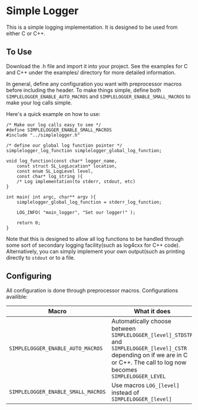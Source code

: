 # Simple Logger

This is a simple logging implementation.  It is designed to be used from 
either C or C++.

## To Use
Download the .h file and import it into your project.  See the examples
for C and C++ under the examples/ directory for more detailed information.

In general, define any configuration you want with preprocessor macros before 
including the header.  To make things simple, define both 
`SIMPLELOGGER_ENABLE_AUTO_MACROS` and `SIMPLELOGGER_ENABLE_SMALL_MACROS` to 
make your log calls simple.

Here's a quick example on how to use:

```
/* Make our log calls easy to see */
#define SIMPLELOGGER_ENABLE_SMALL_MACROS
#include "../simplelogger.h"

/* define our global log function pointer */
simplelogger_log_function simplelogger_global_log_function;

void log_function(const char* logger_name, 
    const struct SL_LogLocation* location,
    const enum SL_LogLevel level,
    const char* log_string ){
    /* Log implementation(to stderr, stdout, etc)
}

int main( int argc, char** argv ){
    simplelogger_global_log_function = stderr_log_function;

    LOG_INFO( "main_logger", "Set our logger!" );

    return 0;
}
```

Note that this is designed to allow all log functions to be handled through 
some sort of secondary logging facility(such as log4cxx for C++ code).  
Alternatively, you can simply implement your own output(such as printing 
directly to `stdout` or to a file.

## Configuring
All configuration is done through preprocessor macros.  Configurations 
availible:

|Macro|What it does|
|-----|------------|
|`SIMPLELOGGER_ENABLE_AUTO_MACROS`|Automatically choose between `SIMPLELOGGER_[level]_STDSTR` and `SIMPLELOGGER_[level]_CSTR` depending on if we are in C or C++.  The call to log now becomes `SIMPLELOGGER_LEVEL` |
|`SIMPLELOGGER_ENABLE_SMALL_MACROS`|Use macros `LOG_[level]` instead of `SIMPLELOGGER_[level]`|
